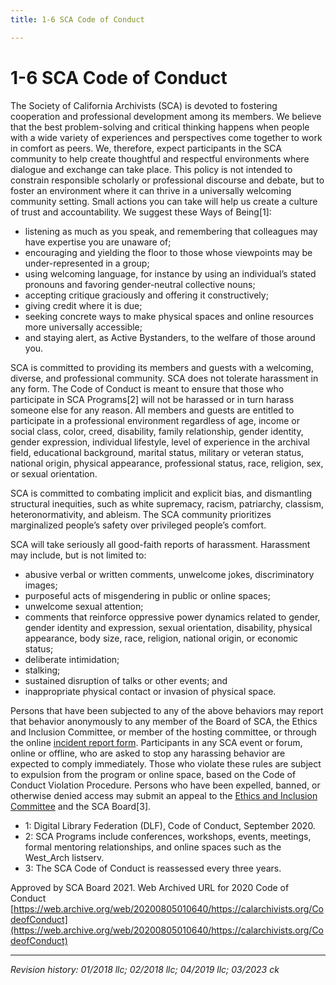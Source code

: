 ```yaml
---
title: 1-6 SCA Code of Conduct

---
```


# 1-6 SCA Code of Conduct

The Society of California Archivists (SCA) is devoted to fostering cooperation and professional development among its members. We believe that the best problem-solving and critical thinking happens when people with a wide variety of experiences and perspectives come together to work in comfort as peers. We, therefore, expect participants in the SCA community to help create thoughtful and respectful environments where dialogue and exchange can take place. This policy is not intended to constrain responsible scholarly or professional discourse and debate, but to foster an environment where it can thrive in a universally welcoming community setting. Small actions you can take will help us create a culture of trust and accountability. We suggest these Ways of Being[1]:

- listening as much as you speak, and remembering that colleagues may have expertise you are unaware of; 
- encouraging and yielding the floor to those whose viewpoints may be under-represented in a group; 
- using welcoming language, for instance by using an individual’s stated pronouns and favoring gender-neutral collective nouns; 
- accepting critique graciously and offering it constructively; 
- giving credit where it is due; 
- seeking concrete ways to make physical spaces and online resources more universally accessible; 
- and staying alert, as Active Bystanders, to the welfare of those around you.

SCA is committed to providing its members and guests with a welcoming, diverse, and professional community. SCA does not tolerate harassment in any form. The Code of Conduct is meant to ensure that those who participate in SCA Programs[2] will not be harassed or in turn harass someone else for any reason. All members and guests are entitled to participate in a professional environment regardless of age, income or social class, color, creed, disability, family relationship, gender identity, gender expression, individual lifestyle, level of experience in the archival field, educational background, marital status, military or veteran status, national origin, physical appearance, professional status, race, religion, sex, or sexual orientation. 

SCA is committed to combating implicit and explicit bias, and dismantling structural inequities, such as white supremacy, racism, patriarchy, classism, heteronormativity, and ableism. The SCA community prioritizes marginalized people’s safety over privileged people’s comfort.

SCA will take seriously all good-faith reports of harassment. Harassment may include, but is not limited to:

- abusive verbal or written comments, unwelcome jokes, discriminatory images; 
- purposeful acts of misgendering in public or online spaces;
- unwelcome sexual attention; 
- comments that reinforce oppressive power dynamics related to gender, gender identity and expression, sexual orientation, disability, physical appearance, body size, race, religion, national origin, or economic status;
- deliberate intimidation; 
- stalking; 
- sustained disruption of talks or other events; and
- inappropriate physical contact or invasion of physical space.

Persons that have been subjected to any of the above behaviors may report that behavior anonymously to any member of the Board of SCA, the Ethics and Inclusion Committee, or member of the hosting committee, or through the online [incident report form](https://forms.gle/XbpQQc7WzwmEnyuA8).  Participants in any SCA event or forum, online or offline, who are asked to stop any harassing behavior are expected to comply immediately. Those who violate these rules are subject to expulsion from the program or online space, based on the Code of Conduct Violation Procedure. Persons who have been expelled, banned, or otherwise denied access may submit an appeal to the [Ethics and Inclusion Committee](https://calarchivists.org/Ethics-and-Inclusion) and the SCA Board[3].

- 1: Digital Library Federation (DLF), Code of Conduct, September 2020.
- 2: SCA Programs include conferences, workshops, events, meetings, formal mentoring relationships, and online spaces such as the West_Arch listserv. 
- 3: The SCA Code of Conduct is reassessed every three years.

Approved by SCA Board 2021.
Web Archived URL for 2020 Code of Conduct [https://web.archive.org/web/20200805010640/https://calarchivists.org/CodeofConduct](https://web.archive.org/web/20200805010640/https://calarchivists.org/CodeofConduct)

***

_Revision history: 01/2018 llc; 02/2018 llc; 04/2019 llc; 03/2023 ck_
